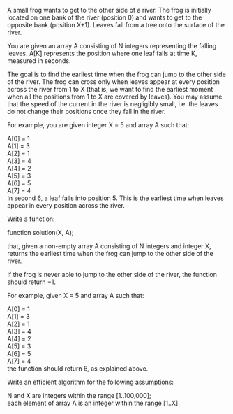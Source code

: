 A small frog wants to get to the other side of a river. The frog is initially located on one bank of the river (position 0) and wants to get to the opposite bank (position X+1). Leaves fall from a tree onto the surface of the river.  
  
You are given an array A consisting of N integers representing the falling leaves. A[K] represents the position where one leaf falls at time K, measured in seconds.  
  
The goal is to find the earliest time when the frog can jump to the other side of the river. The frog can cross only when leaves appear at every position across the river from 1 to X (that is, we want to find the earliest moment when all the positions from 1 to X are covered by leaves). You may assume that the speed of the current in the river is negligibly small, i.e. the leaves do not change their positions once they fall in the river.  
  
For example, you are given integer X = 5 and array A such that:  
  
  A[0] = 1  
  A[1] = 3  
  A[2] = 1  
  A[3] = 4  
  A[4] = 2  
  A[5] = 3  
  A[6] = 5  
  A[7] = 4  
In second 6, a leaf falls into position 5. This is the earliest time when leaves appear in every position across the river.  
  
Write a function:  
  
function solution(X, A);  
  
that, given a non-empty array A consisting of N integers and integer X, returns the earliest time when the frog can jump to the other side of the river.  
  
If the frog is never able to jump to the other side of the river, the function should return −1.  
  
For example, given X = 5 and array A such that:  
  
  A[0] = 1  
  A[1] = 3  
  A[2] = 1  
  A[3] = 4  
  A[4] = 2  
  A[5] = 3  
  A[6] = 5  
  A[7] = 4  
the function should return 6, as explained above.  
  
Write an efficient algorithm for the following assumptions:  
  
N and X are integers within the range [1..100,000];  
each element of array A is an integer within the range [1..X].
